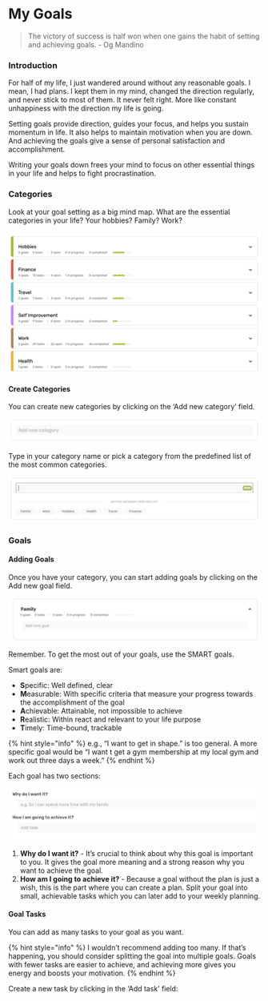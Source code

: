 # My Goals

> The victory of success is half won when one gains the habit of setting and achieving goals. - Og Mandino

### Introduction

For half of my life, I just wandered around without any reasonable goals. I mean, I had plans. I kept them in my mind, changed the direction regularly, and never stick to most of them. It never felt right. More like constant unhappiness with the direction my life is going.

Setting goals provide direction, guides your focus, and helps you sustain momentum in life. It also helps to maintain motivation when you are down. And achieving the goals give a sense of personal satisfaction and accomplishment.

Writing your goals down frees your mind to focus on other essential things in your life and helps to fight procrastination.

### Categories

Look at your goal setting as a big mind map. What are the essential categories in your life? Your hobbies? Family? Work?

![](.gitbook/assets/categories.png)

#### Create Categories

You can create new categories by clicking on the ‘Add new category’ field.

![](.gitbook/assets/addcategory.png)

Type in your category name or pick a category from the predefined list of the most common categories.

![](.gitbook/assets/categoriespick.png)

### Goals

#### Adding Goals

Once you have your category, you can start adding goals by clicking on the Add new goal field.

![](.gitbook/assets/addgoal.png)

Remember. To get the most out of your goals, use the SMART goals.

Smart goals are:

* **S**pecific: Well defined, clear
* **M**easurable: With specific criteria that measure your progress towards the accomplishment of the goal
* **A**chievable: Attainable, not impossible to achieve
* **R**ealistic: Within react and relevant to your life purpose
* **T**imely: Time-bound, trackable

{% hint style="info" %}
e.g., “I want to get in shape.” is too general. A more specific goal would be “I want t get a gym membership at my local gym and work out three days a week.”
{% endhint %}

Each goal has two sections:

![](.gitbook/assets/goalsections.png)

1. **Why do I want it?** - It’s crucial to think about why this goal is important to you. It gives the goal more meaning and a strong reason why you want to achieve the goal.
2. **How am I going to achieve it?** - Because a goal without the plan is just a wish, this is the part where you can create a plan. Split your goal into small, achievable tasks which you can later add to your weekly planning.

#### Goal Tasks

You can add as many tasks to your goal as you want.

{% hint style="info" %}
I wouldn’t recommend adding too many. If that’s happening, you should consider splitting the goal into multiple goals. Goals with fewer tasks are easier to achieve, and achieving more gives you energy and boosts your motivation.
{% endhint %}

Create a new task by clicking in the ‘Add task’ field:

